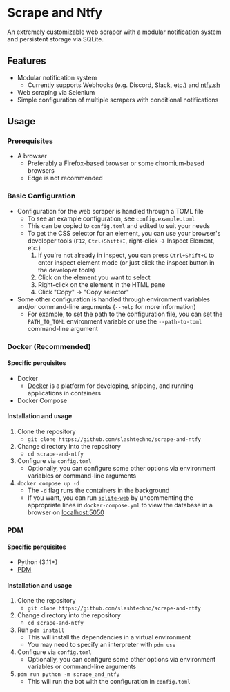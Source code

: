 # Scrape and Ntfy  
An extremely customizable web scraper with a modular notification system and persistent storage via SQLite.  

## Features  
- Modular notification system  
    - Currently supports Webhooks (e.g. Discord, Slack, etc.) and [ntfy.sh](https://ntfy.sh)  
- Web scraping via Selenium  
- Simple configuration of multiple scrapers with conditional notifications  


## Usage
### Prerequisites
- A browser
    - Preferably a Firefox-based browser or some chromium-based browsers  
    - Edge is not recommended  
### Basic Configuration  
- Configuration for the web scraper is handled through a TOML file
    - To see an example configuration, see `config.example.toml`  
    - This can be copied to `config.toml` and edited to suit your needs
    - To get the CSS selector for an element, you can use your browser's developer tools (`F12`, `Ctrl+Shift+I`, right-click -> Inspect Element, etc.)  
        1. If you're not already in inspect, you can press `Ctrl+Shift+C` to enter inspect element mode (or just click the inspect button in the developer tools)  
        2. Click on the element you want to select  
        3. Right-click on the element in the HTML pane
        4. Click "Copy" -> "Copy selector"
- Some other configuration is handled through environment variables and/or command-line arguments (`--help` for more information)  
    - For example, to set the path to the configuration file, you can set the `PATH_TO_TOML` environment variable or use the `--path-to-toml` command-line argument  
### Docker (Recommended)  
#### Specific perquisites  
- Docker  
    - [Docker](https://docs.docker.com/get-docker/) is a platform for developing, shipping, and running applications in containers  
- Docker Compose  
#### Installation and usage  
1. Clone the repository  
    - `git clone https://github.com/slashtechno/scrape-and-ntfy`
2. Change directory into the repository
    - `cd scrape-and-ntfy`
3. Configure via `config.toml`  
    - Optionally, you can configure some other options via environment variables or command-line arguments
4. `docker compose up -d`
    - The `-d` flag runs the containers in the background
    - If you want, you can run [`sqlite-web`](https://github.com/coleifer/sqlite-web) by uncommenting the appropriate lines in `docker-compose.yml` to view the database in a browser on [localhost:5050](http://localhost:5050)  

### PDM  
#### Specific perquisites
- Python (3.11+)  
- [PDM](https://pdm-project.org/en/latest/)
#### Installation and usage  
1. Clone the repository  
    - `git clone https://github.com/slashtechno/scrape-and-ntfy`
2. Change directory into the repository
    - `cd scrape-and-ntfy`  
3. Run `pdm install`  
    - This will install the dependencies in a virtual environment  
    - You may need to specify an interpreter with `pdm use`  
4. Configure via `config.toml`  
    - Optionally, you can configure some other options via environment variables or command-line arguments
5. `pdm run python -m scrape_and_ntfy`  
    - This will run the bot with the configuration in `config.toml`
